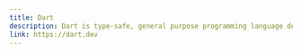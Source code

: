 ```yaml
---
title: Dart
description: Dart is type-safe, general purpose programming language developed by Google, designed for building fast apps on multiple platforms.
link: https://dart.dev
---
```

